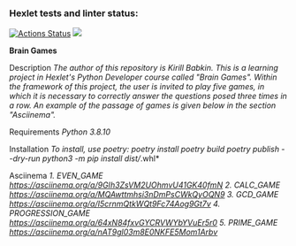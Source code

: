 ### Hexlet tests and linter status:
[![Actions Status](https://github.com/babkinkirill/python-project-lvl1/workflows/hexlet-check/badge.svg)](https://github.com/babkinkirill/python-project-lvl1/actions)
<a href="https://codeclimate.com/github/babkinkirill/python-project-lvl1/maintainability"><img src="https://api.codeclimate.com/v1/badges/a390d62517c64e249cd2/maintainability" /></a>

**Brain Games**

Description
*The author of this repository is Kirill Babkin. This is a learning project in Hexlet's Python Developer course called "Brain Games". Within the framework of this project, the user is invited to play five games, in which it is necessary to correctly answer the questions posed three times in a row. An example of the passage of games is given below in the section "Asciinema".*

Requirements
*Python 3.8.10*

Installation
*To install, use poetry:*
*poetry install*
*poetry build*
*poetry publish --dry-run*
*python3 -m pip install dist/*.whl*

Asciinema
*1. EVEN_GAME*
*https://asciinema.org/a/9GIh3ZsVM2UOhmvU41GK40fmN*
*2. CALC_GAME*
*https://asciinema.org/a/MQAwttmhsi3nDmPsCWkQyOQN9*
*3. GCD_GAME*
*https://asciinema.org/a/I5crnmQtkWQt9Fc74Aog9Gt7v*
*4. PROGRESSION_GAME*
*https://asciinema.org/a/64xN84fxvGYCRVWYbYVuEr5r0*
*5. PRIME_GAME*
*https://asciinema.org/a/nAT9gl03m8E0NKFE5Mom1Arbv*